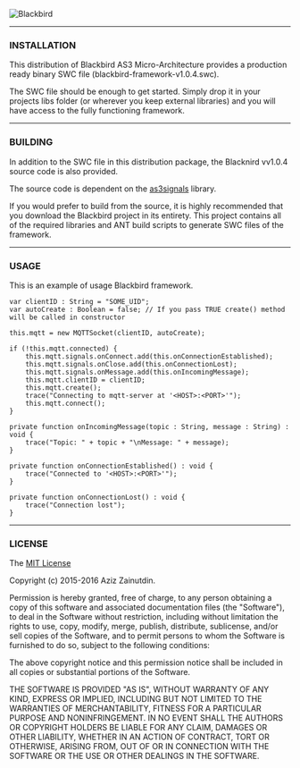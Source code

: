![Blackbird][title_image]

---
### INSTALLATION

This distribution of Blackbird AS3 Micro-Architecture provides a production ready binary SWC file (blackbird-framework-v1.0.4.swc).

The SWC file should be enough to get started. Simply drop it in your projects libs folder (or wherever you keep external libraries) and you will have access to the fully functioning framework. 

---
### BUILDING

In addition to the SWC file in this distribution package, the Blacknird vv1.0.4 source code is also provided.

The source code is dependent on the [as3signals][signals] library.

If you would prefer to build from the source, it is highly recommended that you download the Blackbird project in its entirety. This project contains all of the required libraries and ANT build scripts to generate SWC files of the framework.

---
### USAGE
This is an example of usage Blackbird framework.
```as3
var clientID : String = "SOME_UID";
var autoCreate : Boolean = false; // If you pass TRUE create() method will be called in constructor

this.mqtt = new MQTTSocket(clientID, autoCreate);

if (!this.mqtt.connected) {
	this.mqtt.signals.onConnect.add(this.onConnectionEstablished);
	this.mqtt.signals.onClose.add(this.onConnectionLost);
	this.mqtt.signals.onMessage.add(this.onIncomingMessage);
	this.mqtt.clientID = clientID;
	this.mqtt.create();
	trace("Connecting to mqtt-server at '<HOST>:<PORT>'");
	this.mqtt.connect();
}

private function onIncomingMessage(topic : String, message : String) : void {
	trace("Topic: " + topic + "\nMessage: " + message);
}

private function onConnectionEstablished() : void {
	trace("Connected to '<HOST>:<PORT>'");
}

private function onConnectionLost() : void {
	trace("Connection lost");
}
```

---
### LICENSE

The [MIT License][license]

Copyright (c) 2015-2016 Aziz Zainutdin.

Permission is hereby granted, free of charge, to any person obtaining
a copy of this software and associated documentation files (the
"Software"), to deal in the Software without restriction, including
without limitation the rights to use, copy, modify, merge, publish,
distribute, sublicense, and/or sell copies of the Software, and to
permit persons to whom the Software is furnished to do so, subject to
the following conditions:

The above copyright notice and this permission notice shall be
included in all copies or substantial portions of the Software.

THE SOFTWARE IS PROVIDED "AS IS", WITHOUT WARRANTY OF ANY KIND,
EXPRESS OR IMPLIED, INCLUDING BUT NOT LIMITED TO THE WARRANTIES OF
MERCHANTABILITY, FITNESS FOR A PARTICULAR PURPOSE AND
NONINFRINGEMENT. IN NO EVENT SHALL THE AUTHORS OR COPYRIGHT HOLDERS BE
LIABLE FOR ANY CLAIM, DAMAGES OR OTHER LIABILITY, WHETHER IN AN ACTION
OF CONTRACT, TORT OR OTHERWISE, ARISING FROM, OUT OF OR IN CONNECTION
WITH THE SOFTWARE OR THE USE OR OTHER DEALINGS IN THE SOFTWARE.


[title_image]: http://blackbird.scriptor.me/i/readme_title.png
[blackbird]: http://blackbird.scriptor.me
[signals]: https://github.com/robertpenner/as3-signals
[license]: https://github.com/actionsmile/blackbird/blob/master/LICENSE